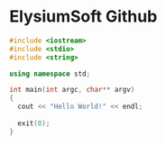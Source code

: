 # ElysiumSoft Github

```cpp
#include <iostream>
#include <stdio>
#include <string>

using namespace std;

int main(int argc, char** argv)
{
  cout << "Hello World!" << endl;
  
  exit(0);
}
```
